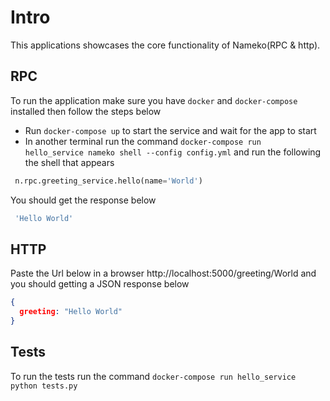 # Intro

This applications showcases the core functionality of Nameko(RPC & http). 

## RPC

To run the application make sure you have `docker` and `docker-compose` installed then follow 
the steps below

* Run `docker-compose up` to start the service and wait for the app to start
* In another terminal  run the command `docker-compose run  hello_service nameko shell --config config.yml` 
and run the following the shell that appears
```python
 n.rpc.greeting_service.hello(name='World')
```

You should get the response below

```bash
 'Hello World'
```


## HTTP
Paste the Url below in a browser http://localhost:5000/greeting/World and you should 
getting a JSON response below

```json
{
  greeting: "Hello World"
}
```

## Tests
To run the tests run the command `docker-compose run hello_service python tests.py`